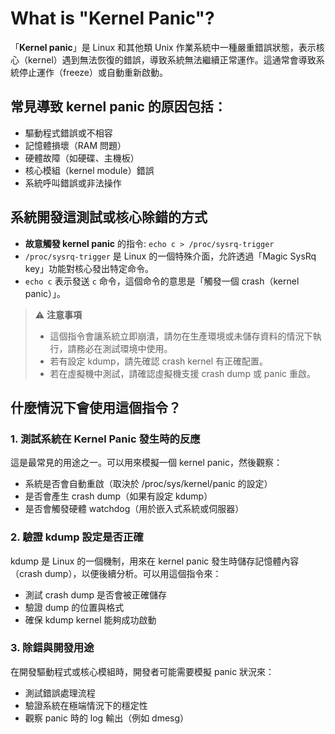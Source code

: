 # What is "Kernel Panic"?
「**Kernel panic**」是 Linux 和其他類 Unix 作業系統中一種嚴重錯誤狀態，表示核心（kernel）遇到無法恢復的錯誤，導致系統無法繼續正常運作。這通常會導致系統停止運作（freeze）或自動重新啟動。

## 常見導致 kernel panic 的原因包括：

- 驅動程式錯誤或不相容
- 記憶體損壞（RAM 問題）
- 硬體故障（如硬碟、主機板）
- 核心模組（kernel module）錯誤
- 系統呼叫錯誤或非法操作

## 系統開發這測試或核心除錯的方式

- **故意觸發 kernel panic** 的指令: `echo c > /proc/sysrq-trigger`
- `/proc/sysrq-trigger` 是 Linux 的一個特殊介面，允許透過「Magic SysRq key」功能對核心發出特定命令。
- `echo c` 表示發送 `c` 命令，這個命令的意思是「觸發一個 crash（kernel panic）」。
> ⚠️ **注意事項**
> - 這個指令會讓系統立即崩潰，請勿在生產環境或未儲存資料的情況下執行，請務必在測試環境中使用。
> - 若有設定 kdump，請先確認 crash kernel 有正確配置。
> - 若在虛擬機中測試，請確認虛擬機支援 crash dump 或 panic 重啟。


## 什麼情況下會使用這個指令？

### 1. 測試系統在 Kernel Panic 發生時的反應
這是最常見的用途之一。可以用來模擬一個 kernel panic，然後觀察：
- 系統是否會自動重啟（取決於 /proc/sys/kernel/panic 的設定）
- 是否會產生 crash dump（如果有設定 kdump）
- 是否會觸發硬體 watchdog（用於嵌入式系統或伺服器）

### 2. 驗證 kdump 設定是否正確
kdump 是 Linux 的一個機制，用來在 kernel panic 發生時儲存記憶體內容（crash dump），以便後續分析。可以用這個指令來：
- 測試 crash dump 是否會被正確儲存
- 驗證 dump 的位置與格式
- 確保 kdump kernel 能夠成功啟動

### 3. 除錯與開發用途
在開發驅動程式或核心模組時，開發者可能需要模擬 panic 狀況來：
- 測試錯誤處理流程
- 驗證系統在極端情況下的穩定性
- 觀察 panic 時的 log 輸出（例如 dmesg）

